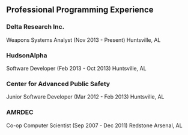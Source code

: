 ## Professional Programming Experience

### Delta Research Inc.  
Weapons Systems Analyst
(Nov 2013 - Present)	Huntsville, AL  

### HudsonAlpha   
Software Developer
(Feb 2013 - Oct 2013)	Huntsville, AL

### Center for Advanced Public Safety  
Junior Software Developer
(Mar 2012 - Feb 2013)	Huntsville, AL

### AMRDEC  
Co-op Computer Scientist
(Sep 2007 - Dec 2011)	Redstone Arsenal, AL
